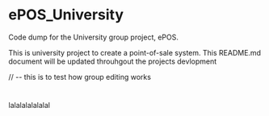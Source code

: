 # ePOS_University
Code dump for the University group project, ePOS.

This is university project to create a point-of-sale system. This README.md document will be updated throuhgout the projects devlopment

// -- this is to test how group editing works

#

lalalalalalalal
